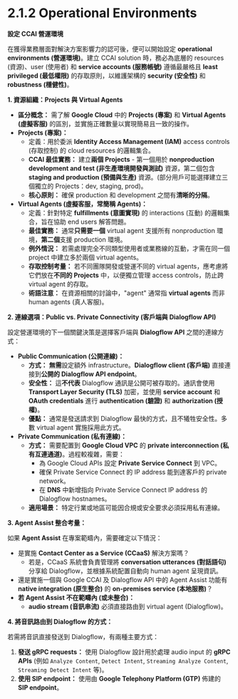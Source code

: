 # 2.1.2 Operational Environments

**設定 CCAI 營運環境**

在獲得業務層面對解決方案影響力的認可後，便可以開始設定 **operational environments (營運環境)**。建立 CCAI solution 時，務必為底層的 resources (資源)、user (使用者) 和 **service accounts (服務帳號)** 遵循最嚴格且 **least privileged (最低權限)** 的存取原則，以維護架構的 **security (安全性)** 和 **robustness (穩健性)**。

**1. 資源組織：Projects 與 Virtual Agents**

- **區分概念：** 需了解 **Google Cloud** 中的 **Projects (專案)** 和 **Virtual Agents (虛擬客服)** 的區別，並實施正確數量以實現簡易且一致的操作。
- **Projects (專案)：**
    - 定義：用於委派 **Identity Access Management (IAM)** access controls (存取控制) 的 cloud resources 的邏輯集合。
    - **CCAI 最佳實務：** 建立**兩個 Projects** - 第一個用於 **nonproduction development and test (非生產環境開發與測試)** 資源，第二個包含 **staging and production (預備與生產)** 資源。(部分用戶可能選擇建立三個獨立的 Projects：dev, staging, prod)。
    - **核心原則：** 確保 production 和 development 之間有**清晰的分隔**。
- **Virtual Agents (虛擬客服，常簡稱 Agents)：**
    - 定義：針對特定 **fulfillments (意圖實現)** 的 interactions (互動) 的邏輯集合，旨在協助 end users 解答問題。
    - **最佳實務：** 通常**只需要一個** virtual agent 支援所有 nonproduction 環境，**第二個**支援 production 環境。
    - **例外情況：** 若需處理完全不同類型使用者或業務線的互動，才需在同一個 project 中建立多於兩個 virtual agents。
    - **存取控制考量：** 若不同團隊開發或營運不同的 virtual agents，應考慮將它們放在**不同的 Projects** 中，以便獨立管理 access controls，防止跨 virtual agent 的存取。
    - **術語注意：** 在資源相關的討論中，"agent" 通常指 **virtual agents** 而非 human agents (真人客服)。

**2. 連線選項：Public vs. Private Connectivity (客戶端與 Dialogflow API)**

設定營運環境的下一個關鍵決策是選擇客戶端與 **Dialogflow API** 之間的連線方式：

- **Public Communication (公開連線)：**
    - **方式：** **無需**設定額外 infrastructure。**Dialogflow client (客戶端)** 直接連接到**公開的 Dialogflow API endpoint**。
    - **安全性：** 這**不代表** Dialogflow 通訊是公開可被存取的。通訊會使用 **Transport Layer Security (TLS)** 加密，並使用 **service account** 和 **OAuth credentials** 進行 **authentication (驗證)** 和 **authorization (授權)**。
    - **優點：** 通常是發送請求到 Dialogflow 最快的方式，且不犧牲安全性。多數 virtual agent 實施採用此方式。
- **Private Communication (私有連線)：**
    - **方式：** 需要配置到 **Google Cloud VPC** 的 **private interconnection (私有互連通道)**。過程較複雜，需要：
        - 為 Google Cloud APIs 設定 **Private Service Connect** 到 VPC。
        - 確保 Private Service Connect 的 IP address 能到達客戶的 private network。
        - 在 **DNS** 中新增指向 Private Service Connect IP address 的 Dialogflow hostnames。
    - **適用場景：** 特定行業或地區可能因合規或安全要求必須採用私有連線。

**3. Agent Assist 整合考量：**

如果 **Agent Assist** 在專案範疇內，需要確定以下情況：

- 是實施 **Contact Center as a Service (CCaaS)** 解決方案嗎？
    - 若是，CCaaS 系統會負責管理將 **conversation utterances (對話語句)** 分享給 Dialogflow，並根據系統配置自動向 human agent 呈現資訊。
- 還是實施一個與 Google CCAI 及 Dialogflow API 中的 Agent Assist 功能有 **native integration (原生整合)** 的 **on-premises service (本地服務)**？
- **若 Agent Assist 不在範疇內 (或未整合)：**
    - **audio stream (音訊串流)** 必須直接路由到 virtual agent (Dialogflow)。

**4. 將音訊路由到 Dialogflow 的方式：**

若需將音訊直接發送到 Dialogflow，有兩種主要方式：

1. **發送 gRPC requests：** 使用 Dialogflow 設計用於處理 audio input 的 **gRPC APIs** (例如 `Analyze Content`, `Detect Intent`, `Streaming Analyze Content`, `Streaming Detect Intent` 等)。
2. **使用 SIP endpoint：** 使用由 **Google Telephony Platform (GTP)** 佈建的 **SIP endpoint**。